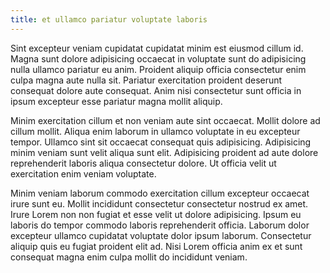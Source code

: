 ```yaml
---
title: et ullamco pariatur voluptate laboris
---
```


Sint excepteur veniam cupidatat cupidatat minim est eiusmod cillum id. Magna sunt dolore adipisicing occaecat in voluptate sunt do adipisicing nulla ullamco pariatur eu anim. Proident aliquip officia consectetur enim culpa magna aute nulla sit. Pariatur exercitation proident deserunt consequat dolore aute consequat. Anim nisi consectetur sunt officia in ipsum excepteur esse pariatur magna mollit aliquip.

Minim exercitation cillum et non veniam aute sint occaecat. Mollit dolore ad cillum mollit. Aliqua enim laborum in ullamco voluptate in eu excepteur tempor. Ullamco sint sit occaecat consequat quis adipisicing. Adipisicing minim veniam sunt velit aliqua sunt elit. Adipisicing proident ad aute dolore reprehenderit laboris aliqua consectetur dolore. Ut officia velit ut exercitation enim veniam voluptate.

Minim veniam laborum commodo exercitation cillum excepteur occaecat irure sunt eu. Mollit incididunt consectetur consectetur nostrud ex amet. Irure Lorem non non fugiat et esse velit ut dolore adipisicing. Ipsum eu laboris do tempor commodo laboris reprehenderit officia. Laborum dolor excepteur ullamco cupidatat voluptate dolor ipsum laborum. Consectetur aliquip quis eu fugiat proident elit ad. Nisi Lorem officia anim ex et sunt consequat magna enim culpa mollit do incididunt veniam.